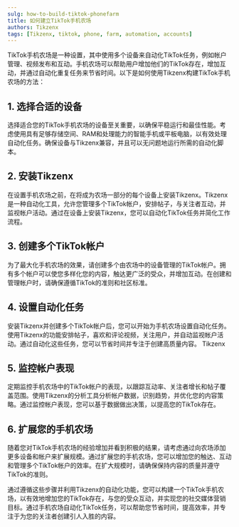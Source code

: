 ```yaml
---
sulg: how-to-build-tiktok-phonefarm
title: 如何建立TikTok手机农场
authors: Tikzenx
tags: [Tikzenx, tiktok, phone, farm, automation, accounts]
---
```


TikTok手机农场是一种设置，其中使用多个设备来自动化TikTok任务，例如帐户管理、视频发布和互动。手机农场可以帮助用户增加他们的TikTok存在，增加互动，并通过自动化重复任务来节省时间。以下是如何使用Tikzenx构建TikTok手机农场的方法：

<!--truncate-->

## 1. 选择合适的设备

选择适合您的TikTok手机农场的设备至关重要，以确保平稳运行和最佳性能。考虑使用具有足够存储空间、RAM和处理能力的智能手机或平板电脑，以有效处理自动化任务。确保设备与Tikzenx兼容，并且可以无问题地运行所需的自动化脚本。

## 2. 安装Tikzenx

在设置手机农场之前，在将成为农场一部分的每个设备上安装Tikzenx。Tikzenx是一种自动化工具，允许您管理多个TikTok帐户，安排帖子，与关注者互动，并监视帐户活动。通过在设备上安装Tikzenx，您可以自动化TikTok任务并简化工作流程。

## 3. 创建多个TikTok帐户

为了最大化手机农场的效果，请创建多个由农场中的设备管理的TikTok帐户。拥有多个帐户可以使您多样化您的内容，触达更广泛的受众，并增加互动。在创建和管理帐户时，请确保遵循TikTok的准则和社区标准。

## 4. 设置自动化任务

安装Tikzenx并创建多个TikTok帐户后，您可以开始为手机农场设置自动化任务。使用Tikzenx的功能安排帖子，喜欢和评论视频，关注用户，并自动监视帐户活动。通过自动化这些任务，您可以节省时间并专注于创建高质量内容。
Tikzenx
## 5. 监控帐户表现

定期监控手机农场中的TikTok帐户的表现，以跟踪互动率、关注者增长和帖子覆盖范围。使用Tikzenx的分析工具分析帐户数据，识别趋势，并优化您的内容策略。通过监控帐户表现，您可以基于数据做出决策，以提高您的TikTok存在。

## 6. 扩展您的手机农场

随着您对TikTok手机农场的经验增加并看到积极的结果，请考虑通过向农场添加更多设备和帐户来扩展规模。通过扩展您的手机农场，您可以增加您的触达、互动和管理多个TikTok帐户的效率。在扩大规模时，请确保保持内容的质量并遵守TikTok的准则。

通过遵循这些步骤并利用Tikzenx的自动化功能，您可以构建一个TikTok手机农场，以有效地增加您的TikTok存在，与您的受众互动，并实现您的社交媒体营销目标。通过手机农场自动化TikTok任务，可以帮助您节省时间，提高效率，并专注于为您的关注者创建引人入胜的内容。
